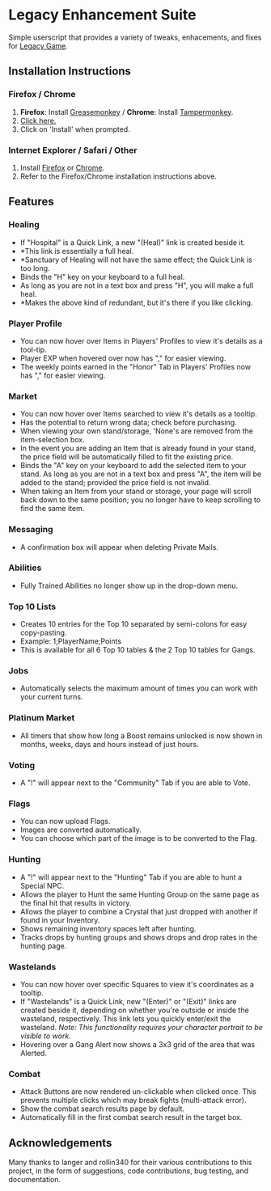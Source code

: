 Legacy Enhancement Suite
========================
Simple userscript that provides a variety of tweaks, enhacements, and fixes for [Legacy Game](http://legacy-game.net/).

Installation Instructions
-------------------------
### Firefox / Chrome
1. **Firefox**: Install [Greasemonkey](https://addons.mozilla.org/en-US/firefox/addon/greasemonkey/) / **Chrome**: Install [Tampermonkey](https://chrome.google.com/webstore/detail/tampermonkey/dhdgffkkebhmkfjojejmpbldmpobfkfo).
2. [Click here.](https://github.com/rodmk/legacy_enhancement_suite/raw/master/legacy_enhancement_suite.user.js)
3. Click on 'Install' when prompted.

### Internet Explorer / Safari / Other
1. Install [Firefox](https://www.mozilla.org/firefox/) or [Chrome](https://www.google.com/chrome/).
2. Refer to the Firefox/Chrome installation instructions above.

Features
--------
### Healing
- If "Hospital" is a Quick Link, a new "(Heal)" link is created beside it.
 - *This link is essentially a full heal.
 - *Sanctuary of Healing will not have the same effect; the Quick Link is too long.
- Binds the "H" key on your keyboard to a full heal.
 - As long as you are not in a text box and press "H", you will make a full heal.
 - *Makes the above kind of redundant, but it's there if you like clicking.

### Player Profile
- You can now hover over Items in Players' Profiles to view it's details as a tool-tip.
- Player EXP when hovered over now has "," for easier viewing.
- The weekly points earned in the "Honor" Tab in Players' Profiles now has "," for easier viewing.

### Market
- You can now hover over Items searched to view it's details as a tooltip.
 - Has the potential to return wrong data; check before purchasing.
- When viewing your own stand/storage, 'None's are removed from the item-selection box.
- In the event you are adding an Item that is already found in your stand, the price field will be automatically filled to fit the existing price.
- Binds the "A" key on your keyboard to add the selected item to your stand.
As long as you are not in a text box and press "A", the item will be added to the stand; provided the price field is not invalid.
- When taking an Item from your stand or storage, your page will scroll back down to the same position; you no longer have to keep scrolling to find the same item.

### Messaging
- A confirmation box will appear when deleting Private Mails.

### Abilities
- Fully Trained Abilities no longer show up in the drop-down menu.

### Top 10 Lists
- Creates 10 entries for the Top 10 separated by semi-colons for easy copy-pasting.
 - Example: 1;PlayerName;Points
 - This is available for all 6 Top 10 tables & the 2 Top 10 tables for Gangs.

### Jobs
- Automatically selects the maximum amount of times you can work with your current turns.

### Platinum Market
- All timers that show how long a Boost remains unlocked is now shown in months, weeks, days and hours instead of just hours.

### Voting
- A "!" will appear next to the "Community" Tab if you are able to Vote.

### Flags
- You can now upload Flags.
 - Images are converted automatically.
 - You can choose which part of the image is to be converted to the Flag.

### Hunting
- A "!" will appear next to the "Hunting" Tab if you are able to hunt a Special NPC.
- Allows the player to Hunt the same Hunting Group on the same page as the final hit that results in victory.
- Allows the player to combine a Crystal that just dropped with another if found in your Inventory.
- Shows remaining inventory spaces left after hunting.
- Tracks drops by hunting groups and shows drops and drop rates in the hunting page.

### Wastelands
- You can now hover over specific Squares to view it's coordinates as a tooltip.
- If "Wastelands" is a Quick Link, new "(Enter)" or "(Exit)" links are created beside it, depending on whether you're outside or inside the wasteland, respectively. This link lets you quickly enter/exit the wasteland. *Note: This functionality requires your character portrait to be visible to work.*
- Hovering over a Gang Alert now shows a 3x3 grid of the area that was Alerted.

### Combat
- Attack Buttons are now rendered un-clickable when clicked once. This prevents multiple clicks which may break fights (multi-attack error).
- Show the combat search results page by default.
- Automatically fill in the first combat search result in the target box.

Acknowledgements
----------------
Many thanks to langer and rollin340 for their various contributions to this project, in the form of suggestions, code contributions, bug testing, and documentation.
